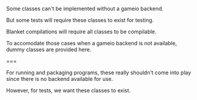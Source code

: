 Some classes can't be implemented without a gameio backend.

But some tests will require these classes to exist for testing.

Blanket compilations will require all classes to be compilable.

To accomodate those cases when a gameio backend is not available,
dummy classes are provided here.

===

For running and packaging programs, these really shouldn't come into
play since there is no backend available for use.

However, for tests, we want these classes to exist.
